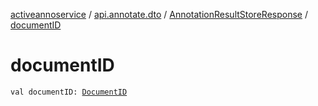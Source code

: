 [activeannoservice](../../index.md) / [api.annotate.dto](../index.md) / [AnnotationResultStoreResponse](index.md) / [documentID](./document-i-d.md)

# documentID

`val documentID: `[`DocumentID`](../../document/-document-i-d.md)